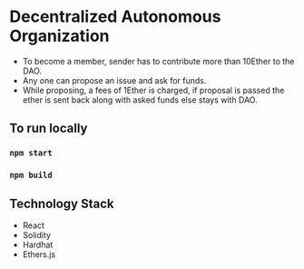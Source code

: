 

# Decentralized Autonomous Organization
- To become a member, sender has to contribute more than 10Ether to the DAO.
- Any one can propose an issue and ask for funds.
- While proposing, a fees of 1Ether is charged, if proposal is passed the ether is sent back along with asked funds else stays with DAO.


## To run locally
### `npm start`
### `npm build`

## Technology Stack
- React
- Solidity
- Hardhat
- Ethers.js
